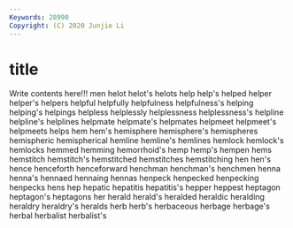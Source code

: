 ```yaml
---
Keywords: 28990
Copyright: (C) 2020 Junjie Li
---
```


# title

Write contents here!!!
men 
helot 
helot's 
helots 
help 
help's
helped 
helper 
helper's 
helpers 
helpful 
helpfully 
helpfulness 
helpfulness's 
helping 
helping's
helpings 
helpless 
helplessly 
helplessness 
helplessness's 
helpline 
helpline's 
helplines 
helpmate 
helpmate's
helpmates 
helpmeet 
helpmeet's 
helpmeets 
helps 
hem 
hem's 
hemisphere 
hemisphere's 
hemispheres
hemispheric 
hemispherical 
hemline 
hemline's 
hemlines 
hemlock 
hemlock's 
hemlocks 
hemmed 
hemming
hemorrhoid's 
hemp 
hemp's 
hempen 
hems 
hemstitch 
hemstitch's 
hemstitched 
hemstitches 
hemstitching
hen 
hen's 
hence 
henceforth 
henceforward 
henchman 
henchman's 
henchmen 
henna 
henna's
hennaed 
hennaing 
hennas 
henpeck 
henpecked 
henpecking 
henpecks 
hens 
hep 
hepatic
hepatitis 
hepatitis's 
hepper 
heppest 
heptagon 
heptagon's 
heptagons 
her 
herald 
herald's
heralded 
heraldic 
heralding 
heraldry 
heraldry's 
heralds 
herb 
herb's 
herbaceous 
herbage
herbage's 
herbal 
herbalist 
herbalist's 
